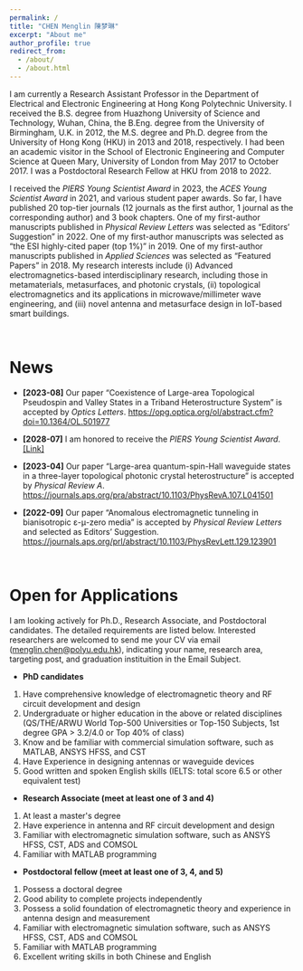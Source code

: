 ```yaml
---
permalink: /
title: "CHEN Menglin 陳梦琳"
excerpt: "About me"
author_profile: true
redirect_from: 
  - /about/
  - /about.html
---
```


I am currently a Research Assistant Professor in the Department of Electrical and Electronic Engineering at Hong Kong Polytechnic University. I received the B.S. degree from Huazhong University of Science and Technology, Wuhan, China, the B.Eng. degree from the University of Birmingham, U.K. in 2012, the M.S. degree and Ph.D. degree from the University of Hong Kong (HKU) in 2013 and 2018, respectively. I had been an academic visitor in the School of Electronic Engineering and Computer Science at Queen Mary, University of London from May 2017 to October 2017. I was a Postdoctoral Research Fellow at HKU from 2018 to 2022. 

I received the *PIERS Young Scientist Award* in 2023, the *ACES Young Scientist Award* in 2021, and various student paper awards. So far, I have published 20 top-tier journals (12 journals as the first author, 1 journal as the corresponding author) and 3 book chapters. One of my first-author manuscripts published in *Physical Review Letters* was selected as “Editors’ Suggestion” in 2022. One of my first-author manuscripts was selected as “the ESI highly-cited paper (top 1%)” in 2019. One of my first-author manuscripts published in *Applied Sciences* was selected as “Featured Papers” in 2018. My research interests include (i) Advanced electromagnetics-based interdisciplinary research, including those in metamaterials, metasurfaces, and photonic crystals, (ii) topological electromagnetics and its applications in microwave/millimeter wave engineering, and (iii) novel antenna and metasurface design in IoT-based smart buildings.

<br>

# News
- **[2023-08]** Our paper “Coexistence of Large-area Topological Pseudospin and Valley States in a Triband Heterostructure System” is accepted by *Optics Letters*.  <https://opg.optica.org/ol/abstract.cfm?doi=10.1364/OL.501977>

- **[2028-07]** I am honored to receive the *PIERS Young Scientist Award*. [[Link]](https://piers.org/awards/young-scientist-award.html)

- **[2023-04]** Our paper “Large-area quantum-spin-Hall waveguide states in a three-layer topological photonic crystal heterostructure” is accepted by *Physical Review A*.  <https://journals.aps.org/pra/abstract/10.1103/PhysRevA.107.L041501>

- **[2022-09]** Our paper “Anomalous electromagnetic tunneling in bianisotropic ε-μ-zero media” is accepted by *Physical Review Letters* and selected as Editors’ Suggestion.   <https://journals.aps.org/prl/abstract/10.1103/PhysRevLett.129.123901>


<br>

# Open for Applications

I am looking actively for Ph.D., Research Associate, and Postdoctoral candidates. The detailed requirements are listed below. Interested researchers are welcomed to send me your CV via email (menglin.chen@polyu.edu.hk), indicating your name, research area, targeting post, and graduation instituition in the Email Subject.

- **PhD candidates**

1. Have comprehensive knowledge of electromagnetic theory and RF circuit development and design
2. Undergraduate or higher education in the above or related disciplines (QS/THE/ARWU World Top-500 Universities or Top-150 Subjects, 1st degree GPA > 3.2/4.0 or Top 40% of class)
3. Know and be familiar with commercial simulation software, such as MATLAB, ANSYS HFSS, and CST
4. Have Experience in designing antennas or waveguide devices
5. Good written and spoken English skills (IELTS: total score 6.5 or other equivalent test)

- **Research Associate (meet at least one of 3 and 4)**

1. At least a master's degree
2. Have experience in antenna and RF circuit development and design
3. Familiar with electromagnetic simulation software, such as ANSYS HFSS, CST, ADS and COMSOL
4. Familiar with MATLAB programming

- **Postdoctoral fellow (meet at least one of 3, 4, and 5)**

1. Possess a doctoral degree
2. Good ability to complete projects independently
3. Possess a solid foundation of electromagnetic theory and experience in antenna design and measurement
4. Familiar with electromagnetic simulation software, such as ANSYS HFSS, CST, ADS and COMSOL
5. Familiar with MATLAB programming
6. Excellent writing skills in both Chinese and English
